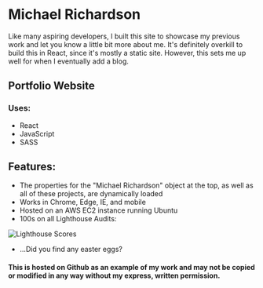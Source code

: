 # Michael Richardson

Like many aspiring developers, I built this site to showcase my previous work and let you know a little bit more about me. It's definitely overkill to build this in React, since it's mostly a static site. However, this sets me up well for when I eventually add a blog.

## Portfolio Website

### Uses:

* React
* JavaScript
* SASS

## Features:

* The properties for the "Michael Richardson" object at the top, as well as all of these projects, are dynamically loaded
* Works in Chrome, Edge, IE, and mobile
* Hosted on an AWS EC2 instance running Ubuntu
* 100s on all Lighthouse Audits:

![Lighthouse Scores](https://www.mdrichardson.net/static/media/lighthouse.59e521b5.png)

* ...Did you find any easter eggs?

#### This is hosted on Github as an example of my work and may not be copied or modified in any way without my express, written permission.